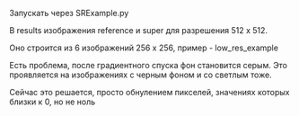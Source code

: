 Запускать через SRExample.py

В results изображения reference и super для разрешения 512 х 512. 

Оно строится из 6 изображений 256 x 256, пример - low_res_example

Есть проблема, после градиентного спуска фон становится серым. Это проявляется на изображениях с черным фоном и со светлым тоже. 

Сейчас это решается, просто обнулением пикселей, значениях которых близки к 0, но не ноль
